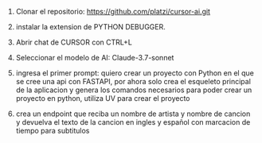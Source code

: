1) Clonar el repositorio: https://github.com/platzi/cursor-ai.git

2) instalar la extension de PYTHON DEBUGGER.

3) Abrir chat de CURSOR con CTRL+L

4) Seleccionar el modelo de AI: Claude-3.7-sonnet

5) ingresa el primer prompt: quiero crear un proyecto con Python en el que se cree una api con FASTAPI, por ahora solo crea el esqueleto principal de la aplicacion y genera los comandos necesarios para poder crear un proyecto en python, utiliza UV para crear el proyecto

6) crea un endpoint que reciba un nombre de artista y nombre de cancion y devuelva el texto de la cancion en ingles y español con marcacion de tiempo para subtitulos